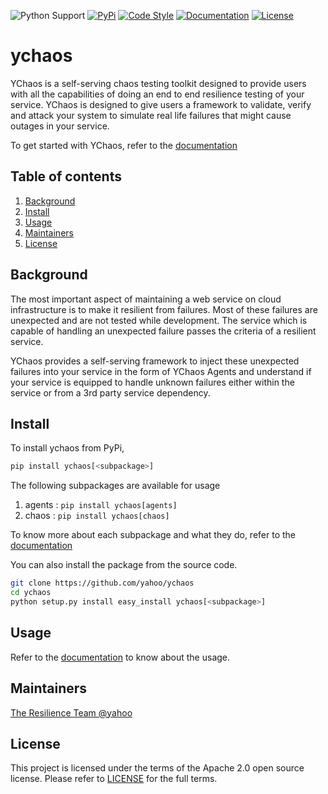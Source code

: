 
<!-- TODO Add other badges (SDv4, codecov, chat, etc.) -->
![Python Support](https://img.shields.io/pypi/pyversions/ychaos)
[![PyPi](https://img.shields.io/pypi/status/ychaos)](https://pypi.org/project/ychaos/)
[![Code Style](https://img.shields.io/badge/codestyle-black-black)](https://black.readthedocs.io/en/stable/index.html)
[![Documentation](https://img.shields.io/badge/Documentation-latest-blue)](https://yahoo.github.io/ychaos)
[![License](https://img.shields.io/github/license/yahoo/ychaos)](https://github.com/yahoo/ychaos/blob/main/LICENSE)

# ychaos

YChaos is a self-serving chaos testing toolkit designed to
provide users with all the capabilities of doing an end to end resilience
testing of your service. YChaos is designed to give users a framework
to validate, verify and attack your system to simulate real life
failures that might cause outages in your service.

To get started with YChaos, refer to the [documentation](https://yahoo.github.io/ychaos)

## Table of contents

1. [Background](#background)
1. [Install](#install)
1. [Usage](#usage)
1. [Maintainers](#maintainers)
1. [License](#license)

## Background

The most important aspect of maintaining a web service on cloud
infrastructure is to make it resilient from failures. Most of
these failures are unexpected and are not tested while development.
The service which is capable of handling an unexpected failure passes the
criteria of a resilient service.

YChaos provides a self-serving framework to inject these unexpected failures
into your service in the form of YChaos Agents and understand if your service
is equipped to handle unknown failures either within the service
or from a 3rd party service dependency.

## Install

To install ychaos from PyPi,

```bash
pip install ychaos[<subpackage>]
```

The following subpackages are available for usage
1. agents : `pip install ychaos[agents]`
2. chaos : `pip install ychaos[chaos]`

To know more about each subpackage and what they do, refer to the [documentation](https://yahoo.github.io/ychaos)

You can also install the package from the source code.

```bash
git clone https://github.com/yahoo/ychaos
cd ychaos
python setup.py install easy_install ychaos[<subpackage>]
```

## Usage

Refer to the [documentation](https://yahoo.github.io/) to know about the usage.

## Maintainers

[The Resilience Team @yahoo](mailto://ychaos-dev@verizonmedia.com)

## License

This project is licensed under the terms of the Apache 2.0 open source license. 
Please refer to [LICENSE](https://github.com/yahoo/ychaos/blob/main/LICENSE) for the full terms.

